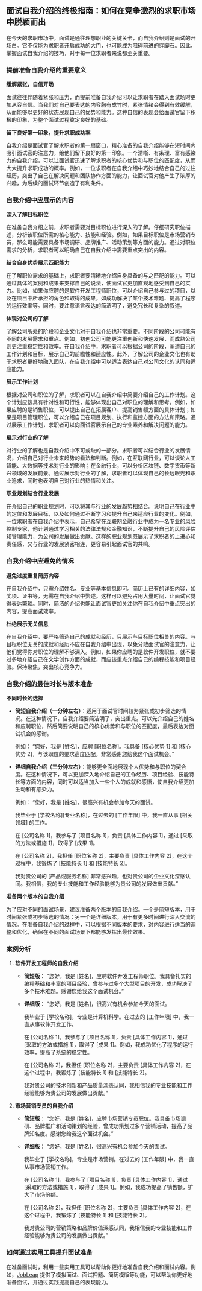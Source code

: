 ## 面试自我介绍的终极指南：如何在竞争激烈的求职市场中脱颖而出

在今天的求职市场中，面试是通往理想职业的关键关卡，而自我介绍则是面试的开场白。它不仅能为求职者开启成功的大门，也可能成为阻碍前进的绊脚石。因此，掌握面试自我介绍的技巧，对于每一位求职者来说都至关重要。

### 提前准备自我介绍的重要意义

**缓解紧张，自信开场**

面试往往伴随着紧张和压力，而提前准备自我介绍可以让求职者在踏入面试场时更加从容自信。当我们对自己要表达的内容胸有成竹时，紧张情绪会得到有效缓解，从而能够以更好的状态展现自己的优势和能力。这种自信的表现会给面试官留下积极的印象，为整个面试过程奠定良好的基础。

**留下良好第一印象，提升求职成功率**

自我介绍是面试官了解求职者的第一扇窗口，精心准备的自我介绍能够在短时间内吸引面试官的注意力，给他们留下良好的第一印象。一个清晰、有条理、富有感染力的自我介绍，可以让面试官迅速了解求职者的核心优势和与职位的匹配度，从而大大提升求职成功的概率。例如，一位求职者在自我介绍中巧妙地结合自己的过往经历，突出了自己在解决问题和团队协作方面的能力，让面试官对他产生了浓厚的兴趣，为后续的面试环节创造了有利条件。

### 自我介绍中应展示的内容

**深入了解目标职位**

在准备自我介绍之前，求职者需要对目标职位进行深入的了解。仔细研究职位描述，分析该职位所需的核心能力、技能和经验。例如，如果目标职位是市场营销专员，那么可能需要具备市场调研、品牌推广、活动策划等方面的能力。通过对职位需求的分析，求职者可以明确自己在自我介绍中需要重点突出的内容。

**结合自身优势展示匹配能力**

在了解职位需求的基础上，求职者要清晰地介绍自身具备的与之匹配的能力。可以通过具体的案例和成果来支撑自己的说法，使面试官更加直观地感受到自己的实力。比如，如果你应聘的是软件开发工程师职位，可以介绍自己参与过的项目，以及在项目中所承担的角色和取得的成果，如成功解决了某个技术难题、提高了程序的运行效率等。同时，要注意语言表达的简洁明了，避免冗长和复杂的叙述。

**体现对公司的了解**

了解公司所处的阶段和企业文化对于自我介绍也非常重要。不同阶段的公司可能有不同的发展需求和重点。例如，初创公司可能更注重创新和快速发展，而成熟公司则更注重稳定性和效率。在自我介绍中，求职者可以根据公司的阶段，阐述自己的工作计划和目标，展示自己的前瞻性和适应性。此外，了解公司的企业文化也有助于求职者更好地融入团队，在自我介绍中可以适当表达自己对公司文化的认同和适应能力。

**展示工作计划**

根据对公司和职位的了解，求职者可以在自我介绍中简要介绍自己的工作计划。这个计划应该具有针对性和可行性，能够体现出自己对职位的理解和思考。例如，如果应聘的是销售职位，可以提出自己在拓展客户、提高销售额方面的具体计划；如果是项目管理职位，可以介绍自己在项目规划、执行和监控方面的方法和策略。通过展示工作计划，求职者可以向面试官展示自己的专业素养和解决问题的能力。

**展示对行业的了解**

对行业的了解也是自我介绍中不可或缺的一部分。求职者可以结合行业的发展情况，介绍自己对行业未来趋势的看法和判断。例如，在互联网行业，可以谈论人工智能、大数据等技术对行业的影响；在金融行业，可以分析区块链、数字货币等新兴领域的发展前景。通过展示对行业的了解，求职者可以体现自己的长远眼光和职业追求，同时也表明自己对行业的热情和关注。

**职业规划结合行业发展**

在介绍自己的职业规划时，可以将其与行业的发展趋势相结合。说明自己在行业中的定位和发展目标，以及如何通过不断学习和提升自己来适应行业的变化。例如，一位求职者在自我介绍中表示，自己希望在互联网金融行业中成为一名专业的风险控制专家，他计划通过学习相关的法律法规和金融知识，不断提升自己的风险评估和管理能力，为公司的发展做出贡献。这样的职业规划既展示了求职者的上进心和责任感，又与行业的发展紧密相连，更容易引起面试官的共鸣。

### 自我介绍中应避免的情况

**避免过度重复简历内容**

在自我介绍中，只需介绍姓名、专业等基本信息即可。简历上已有的详细内容，如奖项、证书等，无需在自我介绍中赘述。这样可以避免占用大量时间，让面试官觉得表达繁琐。同时，简洁的介绍也能让面试官更加关注你在自我介绍中重点突出的内容，提高面试效率。

**杜绝展示无关信息**

在自我介绍中，要严格筛选自己的成就和经历，只展示与目标职位相关的内容。与目标职位无关的成就和经历不应在自我介绍中出现，以免分散面试官的注意力，让他们觉得你对职位的理解不够深入。例如，如果你应聘的是软件开发职位，就不要过多地介绍自己在文学创作方面的成就，而应该重点介绍自己的编程技能和项目经验。保持聚焦，突出核心竞争力。

### 自我介绍的最佳时长与版本准备

**不同时长的选择**

- **简短自我介绍（一分钟左右）**：适用于面试官时间较为紧张或初步筛选的情况。在这种情况下，自我介绍要简洁明了，突出重点。可以先介绍自己的姓名和应聘职位，然后简要说明自己的核心优势和与职位的匹配度，最后表达对面试机会的感谢。

  例如：
  “您好，我是 [姓名]，应聘 [职位名称]。我具备 [核心优势 1] 和 [核心优势 2]，与该职位的要求高度匹配。非常感谢您给我这个面试机会。”

- **详细自我介绍（三分钟左右）**：能够更全面地展现个人优势和与职位的契合度。在这种情况下，可以更加深入地介绍自己的工作经历、项目经验、技能特长等方面的内容，同时可以适当加入一些个人的成就和感悟，使自我介绍更加生动和有感染力。

  例如：
  “您好，我是 [姓名]，很高兴有机会参加今天的面试。

  我毕业于 [学校名称][专业名称]，在过去的 [工作年限] 中，我一直从事 [相关领域] 的工作。

  在 [公司名称 1]，我参与了 [项目名称 1]，负责 [具体工作内容 1]，通过 [采取的方法或措施 1]，取得了 [成果 1]。

  在 [公司名称 2]，我担任 [职位名称 2]，主要负责 [具体工作内容 2]，在这个过程中，我锻炼了 [技能特长 1] 和 [技能特长 2]。

  我对贵公司的 [产品或服务名称] 非常感兴趣，也对贵公司的企业文化深感认同。我相信，我的专业技能和工作经验能够为贵公司的发展做出贡献。”

**准备两个版本的自我介绍**

为了应对不同的面试场景，建议准备两个版本的自我介绍。一个是简短版本，用于时间紧张或初步筛选的情况；另一个是详细版本，用于有更多时间进行深入交流的情况。在准备自我介绍的过程中，可以根据不同版本的要求，对内容进行适当的调整和优化，确保在不同的面试场景下都能够发挥出最佳效果。

### 案例分析

1. **软件开发工程师的自我介绍**

   - **简短版**：
     “您好，我是 [姓名]，应聘软件开发工程师职位。我具备扎实的编程基础和丰富的项目经验，曾参与过多个大型项目的开发，成功解决了多个技术难题。感谢您给我这个面试机会。”

   - **详细版**：
     “您好，我是 [姓名]，很高兴有机会参加今天的面试。

     我毕业于 [学校名称]，专业是计算机科学。在过去的 [工作年限] 中，我一直从事软件开发工作。

     在 [公司名称 1]，我参与了 [项目名称 1]，负责 [具体工作内容 1]，通过 [采取的方法或措施 1]，取得了 [成果 1]。例如，我成功优化了程序的运行效率，提高了系统的稳定性。

     在 [公司名称 2]，我担任 [职位名称 2]，主要负责 [具体工作内容 2]，在这个过程中，我锻炼了 [技能特长 1] 和 [技能特长 2]。

     我对贵公司的技术创新和产品质量深感认同，我相信我的专业技能和工作经验能够为贵公司的发展做出贡献。”

2. **市场营销专员的自我介绍**

   - **简短版**：
     “您好，我是 [姓名]，应聘市场营销专员职位。我具备市场调研、品牌推广和活动策划的经验，曾成功策划过多个营销活动，提高了品牌知名度。感谢您给我这个面试机会。”

   - **详细版**：
     “您好，我是 [姓名]，很高兴有机会参加今天的面试。

     我毕业于 [学校名称]，专业是市场营销。在过去的 [工作年限] 中，我一直从事市场营销工作。

     在 [公司名称 1]，我参与了 [项目名称 1]，负责 [具体工作内容 1]，通过 [采取的方法或措施 1]，取得了 [成果 1]。例如，我成功提高了销售额，扩大了市场份额。

     在 [公司名称 2]，我担任 [职位名称 2]，主要负责 [具体工作内容 2]，在这个过程中，我锻炼了 [技能特长 1] 和 [技能特长 2]。

     我对贵公司的营销策略和品牌价值深感认同，我相信我的专业技能和工作经验能够为贵公司的发展做出贡献。”

### 如何通过实用工具提升面试准备

在准备面试时，利用一些实用工具可以帮助你更好地准备自我介绍和面试内容。例如，[JobLeap](https://www.jobleap.cn) 提供了模拟面试、面试押题、简历模版等功能，可以帮助你更好地准备面试，并通过实践提高自己的表现能力。